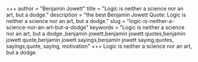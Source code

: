 +++
author = "Benjamin Jowett"
title = "Logic is neither a science nor an art, but a dodge."
description = "the best Benjamin Jowett Quote: Logic is neither a science nor an art, but a dodge."
slug = "logic-is-neither-a-science-nor-an-art-but-a-dodge"
keywords = "Logic is neither a science nor an art, but a dodge.,benjamin jowett,benjamin jowett quotes,benjamin jowett quote,benjamin jowett sayings,benjamin jowett saying,quotes, sayings,quote, saying, motivation"
+++
Logic is neither a science nor an art, but a dodge.
